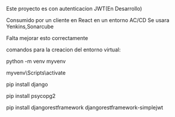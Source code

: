 Este proyecto es con autenticacion JWT(En Desarrollo)

Consumido por un cliente en React en un entorno AC/CD 
Se usara Yenkins,Sonarcube  

Falta mejorar esto correctamente

comandos para la creacion del entorno virtual:

python -m venv myvenv

myvenv\Scripts\activate

pip install django

pip install psycopg2

pip install djangorestframework djangorestframework-simplejwt
